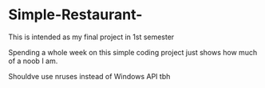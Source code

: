 # Simple-Restaurant-
This is intended as my final project in 1st semester

Spending a whole week on this simple coding project just shows how much of a noob I am.

Shouldve use nruses instead of Windows API tbh
